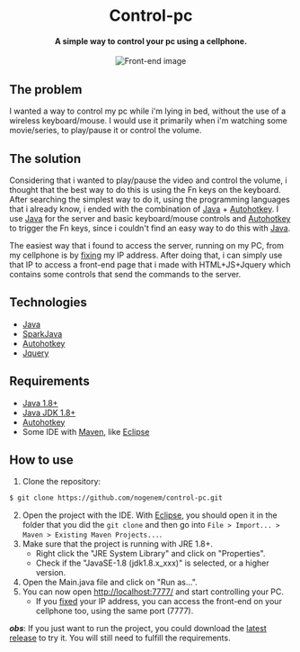 <h1 align="center">
    Control-pc
</h1>
<h4 align="center">
  A simple way to control your pc using a cellphone.
</h4>
<p align="center">
  <img alt="Front-end image" src="https://i.imgur.com/mGn3KHh.png">
</p>


## The problem

I wanted a way to control my pc while i'm lying in bed, without the use of a wireless keyboard/mouse. I would use it primarily when i'm watching some movie/series, to play/pause it or control the volume. 

## The solution

Considering that i wanted to play/pause the video and control the volume, i thought that the best way to do this is using the Fn keys on the keyboard. After searching the simplest way to do it, using the programming languages that i already know, i ended with the combination of [Java](https://www.java.com/) + [Autohotkey](https://www.autohotkey.com/). I use [Java](https://www.java.com/) for the server and basic keyboard/mouse controls and [Autohotkey](https://www.autohotkey.com/) to trigger the Fn keys, since i couldn't find an easy way to do this with [Java](https://www.java.com/).

The easiest way that i found to access the server, running on my PC, from my cellphone is by [fixing](https://portforward.com/networking/static-ip-windows-10.htm) my IP address. After doing that, i can simply use that IP to access a front-end page that i made with HTML+JS+Jquery which contains some controls that send the commands to the server.

## Technologies

- [Java](https://www.java.com/)
- [SparkJava](http://sparkjava.com/)
- [Autohotkey](https://www.autohotkey.com/)
- [Jquery](https://jquery.com/)

## Requirements

- [Java 1.8+](https://www.java.com/)
- [Java JDK 1.8+](https://www.oracle.com/br/java/technologies/javase/javase-jdk8-downloads.html)
- [Autohotkey](https://www.autohotkey.com/)
- Some IDE with [Maven](https://maven.apache.org/index.html), like [Eclipse](https://www.eclipse.org/)

## How to use

1. Clone the repository: 
```bash
$ git clone https://github.com/nogenem/control-pc.git
```

2. Open the project with the IDE. With [Eclipse](https://www.eclipse.org/), you should open it in the folder that you did the `git clone` and then go into `File > Import... > Maven > Existing Maven Projects...`.
3. Make sure that the project is running with JRE 1.8+. 
    - Right click the "JRE System Library" and click on "Properties". 
    - Check if the "JavaSE-1.8 (jdk1.8.x_xxx)" is selected, or a higher version.
4. Open the Main.java file and click on "Run as...".
5. You can now open [http://localhost:7777/](http://localhost:7777/) and start controlling your PC.
    - If you [fixed](https://portforward.com/networking/static-ip-windows-10.htm) your IP address, you can access the front-end on your cellphone too, using the same port (7777).

***obs***: If you just want to run the project, you could download the [latest release](https://github.com/nogenem/control-pc/releases) to try it. You will still need to fulfill the requirements. 
